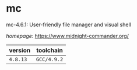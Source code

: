 # mc

mc-4.6.1: User-friendly file manager and visual shell

*homepage*: <https://www.midnight-commander.org/>

version | toolchain
--------|----------
``4.8.13`` | ``GCC/4.9.2``
